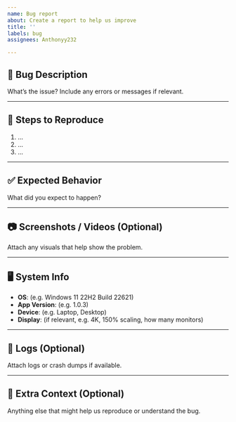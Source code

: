 ```yaml
---
name: Bug report
about: Create a report to help us improve
title: ''
labels: bug
assignees: Anthonyy232

---
```


## 🐞 Bug Description  
What’s the issue? Include any errors or messages if relevant.

---

## 🔁 Steps to Reproduce  

1. ...
2. ...
3. ...

---

## ✅ Expected Behavior  
What did you expect to happen?

---

## 📷 Screenshots / Videos (Optional)  
Attach any visuals that help show the problem.

---

## 🖥️ System Info  

- **OS**: (e.g. Windows 11 22H2 Build 22621)  
- **App Version**: (e.g. 1.0.3)  
- **Device**: (e.g. Laptop, Desktop)  
- **Display**: (if relevant, e.g. 4K, 150% scaling, how many monitors)

---

## 📄 Logs (Optional)  
Attach logs or crash dumps if available.

---

## 📎 Extra Context (Optional)  
Anything else that might help us reproduce or understand the bug.
